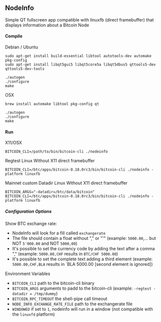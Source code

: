 ## NodeInfo

Simple QT fullscreen app compatible with linuxfb (direct framebuffer) that displays information about a Bitcoin Node


#### Compile

Debian / Ubuntu

    sudo apt-get install build-essential libtool autotools-dev automake pkg-config
    sudo apt-get install libqt5gui5 libqt5core5a libqt5dbus5 qttools5-dev qttools5-dev-tools
    
    ./autogen
    ./configure
    make

OSX

    brew install automake libtool pkg-config qt
    
    ./autogen
    ./configure
    make


#### Run

X11/OSX

    BITCOIN_CLI=/path/to/bin/bitcoin-cli ./nodeinfo

Regtest Linux Without X11 direct framebuffer

    BITCOIN_CLI=/btc/apps/bitcoin-0.18.0rc3/bin/bitcoin-cli ./nodeinfo -platform linuxfb

Mainnet custom Datadir Linux Without X11 direct framebuffer

    BITCOIN_ARGS="-datadir=/btc/data/bitcoin" BITCOIN_CLI=/btc/apps/bitcoin-0.18.0rc3/bin/bitcoin-cli ./nodeinfo -platform linuxfb

##### Configuration Options

Show BTC exchange rate:

* NodeInfo will look for a fill called `exchangerate`
* The file should contain a float without "," or "'" (example: `5000.00`,... but NOT `5'000.00` and NOT `5000,00`)
* It's possible to set the currency code by adding the text after a comma "," (example: `5000.00,CHF`   results in `BTC/CHF 5000.00`)
* It's possible to set the complete text adding a third element (example: `5000.00,CHF,BLA`    results in `BLA 5000.00 [second element is ignored])

Environment Variables

* `BITCOIN_CLI` path to the bitcoin-cli binary
* `BITCOIN_ARGS` arguments to padd to the bitcoin-cli (example: `-regtest -datadir = /tmp/dummy`)
* `BITCOIN_RPC_TIMEOUT` the shell-pipe call timeout
* `NODE_INFO_EXCHANGE_RATE_FILE` path to the exchangerate file
* `WINDOWED` if set to `1`, nodeinfo will run in a window (not compatible with the `linuxfd` platform)
